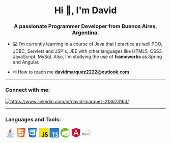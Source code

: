 <h1 align="center">Hi 👋, I'm David</h1>
<h3 align="center">A passionate Programmer Developer from Buenos Aires, Argentina.</h3>

- 💻 I’m currently learning in a course of Java that I practice as well POO, JDBC, Servlets and JSP's, JEE with other languages like HTML5, CSS3, JavaScript, MySql. Also, I'm studying the use of <b>frameworks</b> as Spring and Angular.

- ✉ How to reach me **davidmarquez2222@outlook.com**
<hr/>
<sector>
  <h3 align="left">Connect with me:</h3>
  <p align="left">
  <a href="https://www.linkedin.com/in/david-ariel-marquez/" target="blank"><img align="center"src="https://raw.githubusercontent.com/rahuldkjain/github-profile-readme-generator/master/src/images/icons/Social/linked-in-alt.svg" alt="https://www.linkedin.com/in/david-marquez-213673163/" height="25" /></a>
  </p>
<sector>  
<hr/>
<sector>
  <h3 align="left">Languages and Tools:</h3>
  <p align="left"> 
    <code><img height="30" src="/images/java.logo.png"></code>
    <code><img height="30" src="/images/html-logo.png"></code>
    <code><img height="30" src="/images/css3-logo.png"></code>
    <code><img height="30" src="/images/javascript-logo.png"></code>
    <code><img height="30" src="/images/typescript-logo.png"></code>  
    <code><img height="30" src="/images/spring-logo.png"></code>
    <code><img height="30" src="/images/angular-logo.png"></code>
    <code><img height="30" src="/images/mysql-logo.png"></code>
  </p>
<sector>

